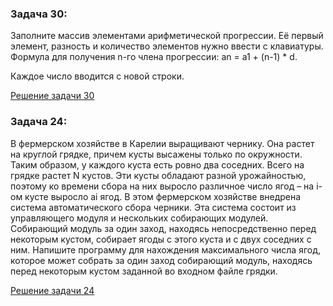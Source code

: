 ### **Задача 30:**
Заполните массив элементами арифметической прогрессии. Её первый элемент,
разность и количество элементов нужно ввести с клавиатуры. Формула для получения n-го члена 
прогрессии: an = a1 + (n-1) * d.

Каждое число вводится с новой строки.

[Решение задачи 30](ex30.py)

### **Задача 24:** 
В фермерском хозяйстве в Карелии выращивают чернику. Она растет на круглой грядке, причем кусты высажены только по окружности. Таким образом, у каждого куста есть ровно два соседних. Всего на грядке растет N кустов.
Эти кусты обладают разной урожайностью, поэтому ко времени сбора на них выросло различное число ягод – на i-ом кусте выросло ai ягод.
В этом фермерском хозяйстве внедрена система автоматического сбора черники. Эта система состоит из управляющего модуля и нескольких собирающих модулей. Собирающий модуль за один заход, находясь непосредственно перед некоторым кустом, собирает ягоды с этого куста и с двух соседних с ним.
Напишите программу для нахождения максимального числа ягод, которое может собрать за один заход собирающий модуль, находясь перед некоторым кустом заданной во входном файле грядки.

[Решение задачи 24](ex24.py)


